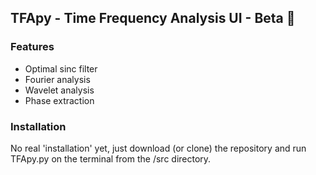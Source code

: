 ## TFApy - Time Frequency Analysis UI - Beta :rocket: ##


### Features ###

* Optimal sinc filter
* Fourier analysis
* Wavelet analysis 
* Phase extraction 

### Installation ###

No real 'installation' yet, just download (or clone) the
repository and run TFApy.py on the terminal from the /src 
directory.